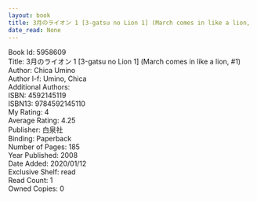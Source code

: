 ```yaml
---
layout: book
title: 3月のライオン 1 [3-gatsu no Lion 1] (March comes in like a lion,  no. 1)
date_read: None
---
```


Book Id: 5958609<br />
Title: 3月のライオン 1 [3-gatsu no Lion 1] (March comes in like a lion, #1)<br />
Author: Chica Umino<br />
Author l-f: Umino, Chica<br />
Additional Authors: <br />
ISBN: 4592145119<br />
ISBN13: 9784592145110<br />
My Rating: 4<br />
Average Rating: 4.25<br />
Publisher: 白泉社<br />
Binding: Paperback<br />
Number of Pages: 185<br />
Year Published: 2008<br />
Date Added: 2020/01/12<br />
Exclusive Shelf: read<br />
Read Count: 1<br />
Owned Copies: 0<br />

